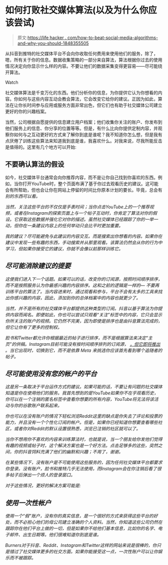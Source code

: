 # 如何打败社交媒体算法(以及为什么你应该尝试)

> 原文:[https://life hacker . com/how-to-beat-social-media-algorithms-and-why-you-should-1848355505](https://lifehacker.com/how-to-beat-social-media-algorithms-and-why-you-should-1848355505)

从抖音到推特的社交媒体平台不会向你收取任何费用来使用他们的服务，除了，嗯，所有关于你的信息。数据收集策略的一部分来自算法，算法根据你过去的使用情况决定向你显示什么样的内容。不要让他们的数据采集变得更容易——尽可能绕开算法。

Watch

社交媒体算法是千变万化的东西。他们分析你的信息，为你提供它认为你想看的内容。你如何与这些内容互动会教会算法，它会改变它给你的建议。正因为如此，算法在让你长时间参与应用或服务方面非常出色，但它们也有助于社交媒体公司建立更好的你的兴趣档案。

当然，公司根据自愿提供的信息建立用户档案；他们收集你关注的账户、你发布到他们服务上的信息、你分享的位置等等。但是，有什么比向你提供定制内容，并观察你如何与之互动更好的方式来了解你到底是谁呢？我不知道你怎么想，但是我有点厌倦了训练这些算法来知道我到底是谁，我喜欢什么。对我来说，尽我所能反击是值得的。这里有几个地方可以开始:

## 不要确认算法的假设

如今，社交媒体平台通常会向你推荐内容，而不是让你自己找到你喜欢的东西。例如，当你打开YouTube时，整个页面布满了基于你过去观看历史的建议。这可能会有所帮助，但也会让你在网站上停留的时间比你原本计划的要长。毕竟，总会有*别的东西可以看。*

*当然，关注这些平台的不仅仅是手表时间；当你点击YouTube上的一个推荐视频，或者在Instagram的探索页面上与一个帖子互动时，你肯定了算法对你的假设。它获取这些数据并强化它对你的描述。虽然社交媒体已经跟踪了你的一举一动，但你在一条建议内容上的任何举动只会比平时更加重要。*

*我的建议？尽可能避免与此建议的内容交互。而是搜索出你想看的内容。如果你在建议中发现一些有趣的东西，手动搜索并从那里观看。该算法仍然会从你的行为中学习，但如果你接受它的建议，你就不会像以前那样训练它。*

## *尽可能消除建议的提要*

*这使我们进入下一个话题。如果可以的话，改变你的订阅源，按照时间顺序排序，而不是按照服务认为你最感兴趣的内容排序。这和之前的逻辑是一样的— 不要再训练平台的算法了。当内容进来时，通过观看和参与，平台不会有太多的工具来找出你感兴趣的内容，因此，添加到你的总体档案中的内容也就更少了。*

*当然，并不是所有的社交媒体平台都提供这种类型的订阅。抖音以基于算法为你提供内容而闻名。即便如此，你也可以尝试只观看“关注”标签中的内容，它只会显示你所关注的账户的视频。它仍然不完美，因为即使是排序也是由抖音算法完成的，但它让你有了更多的控制权。*

*脸书和Twitter都允许你根据最近的帖子进行排序，而不是根据算法来决定“主页”的供稿。Instagram目前可能没有按时间顺序排列的订阅源， [，但它即将推出](https://techcrunch.com/2022/01/05/instagram-chronological-feed/) 。当它出现时，切换到它，而不是依靠 *Meta* 来挑选你应该首先看到哪个追随者的帖子。* 

## *尽可能使用没有您的帐户的平台*

*这是另一条取决于平台运作方式的建议。如果可能的话，不要让有问题的社交媒体知道是你在使用他们的服务。我首先想到的是YouTube如果你不在乎观看历史，你可以在一个注销的匿名标签中查看你想要的所有内容，YouTube将无法将该活动与你的谷歌账户联系起来。*

*你也可以在没有账户的情况下轻松浏览Reddit这里的缺点是你失去了评论和投票的能力，并且没有一个个性化订阅的帐户。但是，如果你已经知道你想要查看哪些社区，或者你对Reddit的默认设置很熟悉，浏览已注销的社区就可以了。*

*当你不想用你不喜欢的内容来训练算法时，也就是说，当一个朋友给你发他们觉得有趣的视频或帖子时，这个解决方案也是一个好方法。点击足够多的这些，突然之间，你的抖音饲料充满了他们的幽默和兴趣；不用了，谢谢。*

*在某些情况下，没有账户是不可能使用这些服务的，因为任何社交媒体平台都要求你登录。没有账户，脸书和推特几乎无法使用，而Instagram会在你注销后看了很多帖子后弹出一个烦人的登录窗口。*

*对于这些情况，更好的解决方案可能是:*

## *使用一次性帐户*

*使用一个“假”账户，没有你的真实信息，是一个很好的方式来获得这些平台的好处，而不必担心他们的母公司建立准确的个人资料。当然，你知道这些公司仍然在跟踪你在他们平台上做的一切，但是如果你不给他们基本信息，比如你的名字、电子邮件、出生日期等。他们很难知道你到底是谁。*

*Burners对于抖音、Reddit、Instagram和Twitter这样的网站来说是很棒的，你只是错过了社交媒体更多的社交方面。如果你能接受这一点，一次性账户可以让你娱乐而不被跟踪。*